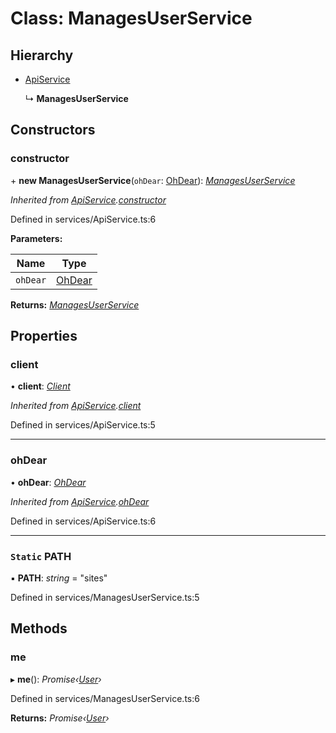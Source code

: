 # Class: ManagesUserService

## Hierarchy

* [ApiService](apiservice.md)

  ↳ **ManagesUserService**

## Constructors

###  constructor

\+ **new ManagesUserService**(`ohDear`: [OhDear](ohdear.md)): *[ManagesUserService](managesuserservice.md)*

*Inherited from [ApiService](apiservice.md).[constructor](apiservice.md#constructor)*

Defined in services/ApiService.ts:6

**Parameters:**

Name | Type |
------ | ------ |
`ohDear` | [OhDear](ohdear.md) |

**Returns:** *[ManagesUserService](managesuserservice.md)*

## Properties

###  client

• **client**: *[Client](client.md)*

*Inherited from [ApiService](apiservice.md).[client](apiservice.md#client)*

Defined in services/ApiService.ts:5

___

###  ohDear

• **ohDear**: *[OhDear](ohdear.md)*

*Inherited from [ApiService](apiservice.md).[ohDear](apiservice.md#ohdear)*

Defined in services/ApiService.ts:6

___

### `Static` PATH

▪ **PATH**: *string* = "sites"

Defined in services/ManagesUserService.ts:5

## Methods

###  me

▸ **me**(): *Promise‹[User](user.md)›*

Defined in services/ManagesUserService.ts:6

**Returns:** *Promise‹[User](user.md)›*
